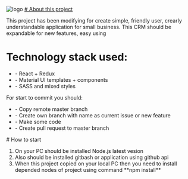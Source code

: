 ![logo](https://i.ya-webdesign.com/images/blue-letters-png-2.png)
<ins># About this project</ins>

This project has been modifying for create simple, friendly user, crearly understandable application for small business. This CRM should be expandable for new features, easy using
# Technology stack used:
<ul>
<li>- React + Redux</li>
<li>- Material UI templates + components</li>
<li>- SASS and mixed styles</li>
</ul>
For start to commit you should:
<ul>
<li>- Copy remote master branch</li>
<li>- Create own branch with name as current issue or new feature</li>
<li>- Make some code</li>
<li>- Create pull request to master branch</li>  
</ul>
# How to start
<ol>
  <li>On your PC should be installed Node.js latest vesion</li>
  <li>Also should be installed gitbash or application using github api</li>
  <li>When this project copied on your local PC then you need to install depended nodes of project using command **npm install**</li>
</ol>
